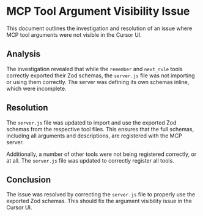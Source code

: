 # MCP Tool Argument Visibility Issue

This document outlines the investigation and resolution of an issue where MCP tool arguments were not visible in the Cursor UI.

## Analysis
The investigation revealed that while the `remember` and `next_rule` tools correctly exported their Zod schemas, the `server.js` file was not importing or using them correctly. The server was defining its own schemas inline, which were incomplete.

## Resolution
The `server.js` file was updated to import and use the exported Zod schemas from the respective tool files. This ensures that the full schemas, including all arguments and descriptions, are registered with the MCP server.

Additionally, a number of other tools were not being registered correctly, or at all. The `server.js` file was updated to correctly register all tools.

## Conclusion
The issue was resolved by correcting the `server.js` file to properly use the exported Zod schemas. This should fix the argument visibility issue in the Cursor UI. 